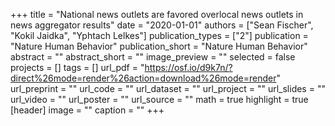 +++
title = "National news outlets are favored overlocal news outlets in news aggregator results"
date = "2020-01-01"
authors = ["Sean Fischer", "Kokil Jaidka", "Yphtach Lelkes"]
publication_types = ["2"]
publication = "Nature Human Behavior"
publication_short = "Nature Human Behavior"
abstract = ""
abstract_short = ""
image_preview = ""
selected = false
projects = []
tags = []
url_pdf = "https://osf.io/d9k7n/?direct%26mode=render%26action=download%26mode=render"
url_preprint = ""
url_code = ""
url_dataset = ""
url_project = ""
url_slides = ""
url_video = ""
url_poster = ""
url_source = ""
math = true
highlight = true
[header]
image = ""
caption = ""
+++
